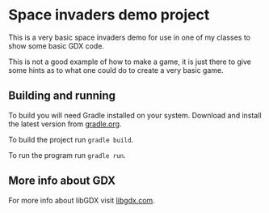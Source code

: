 # Space invaders demo project

This is a very basic space invaders demo for use in one of my classes to show some basic GDX code.

This is not a good example of how to make a game, it is just there to give some hints as to what one could do to create a very basic game.

## Building and running

To build you will need Gradle installed on your system. Download and install the latest version from [gradle.org](https://gradle.org/).

To build the project run `gradle build`.

To run the program run `gradle run`.

## More info about GDX

For more info about libGDX visit [libgdx.com](https://libgdx.com/).
